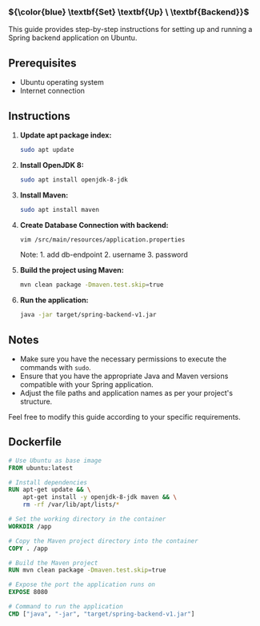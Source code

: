 ### ${\color{blue} \textbf{Set} \textbf{Up}  \ \textbf{Backend}}$

This guide provides step-by-step instructions for setting up and running a Spring backend application on Ubuntu.

## Prerequisites
- Ubuntu operating system
- Internet connection

## Instructions

1. **Update apt package index:**

    ```bash
    sudo apt update
    ```

2. **Install OpenJDK 8:**

    ```bash
    sudo apt install openjdk-8-jdk
    ```

3. **Install Maven:**

    ```bash
    sudo apt install maven
    ```
4. **Create Database Connection with backend:**
   ```bash
   vim /src/main/resources/application.properties
   ```
   Note: 1. add db-endpoint 2. username 3. password
   
5. **Build the project using Maven:**

    ```bash
    mvn clean package -Dmaven.test.skip=true
    ```

6. **Run the application:**

    ```bash
    java -jar target/spring-backend-v1.jar
    ```

## Notes
- Make sure you have the necessary permissions to execute the commands with `sudo`.
- Ensure that you have the appropriate Java and Maven versions compatible with your Spring application.
- Adjust the file paths and application names as per your project's structure.

Feel free to modify this guide according to your specific requirements.

## Dockerfile
```dockerfile
# Use Ubuntu as base image
FROM ubuntu:latest

# Install dependencies
RUN apt-get update && \
    apt-get install -y openjdk-8-jdk maven && \
    rm -rf /var/lib/apt/lists/*

# Set the working directory in the container
WORKDIR /app

# Copy the Maven project directory into the container
COPY . /app

# Build the Maven project
RUN mvn clean package -Dmaven.test.skip=true

# Expose the port the application runs on
EXPOSE 8080

# Command to run the application
CMD ["java", "-jar", "target/spring-backend-v1.jar"]
```
